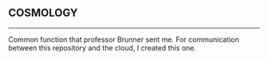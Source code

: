 ## COSMOLOGY

---

Common function that professor Brunner sent me. For communication between this repository and the cloud, I created this one. 